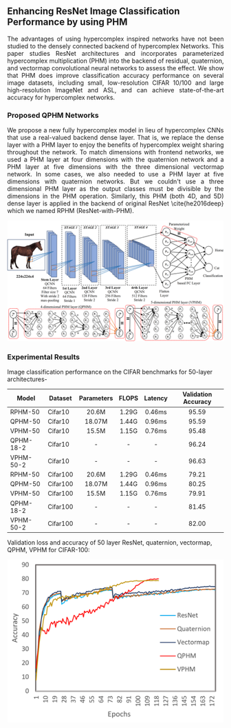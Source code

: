 ## Enhancing ResNet Image Classification Performance by using PHM
<p align="justify">The advantages of using hypercomplex inspired networks have not been studied to the densely connected backend of hypercomplex Networks. This paper studies ResNet architectures and 
incorporates parameterized hypercomplex multiplication (PHM) into the backend of residual, quaternion, and vectormap convolutional neural networks to assess the effect. We show that PHM does improve classification accuracy performance on several image datasets, including small, low-resolution CIFAR 10/100 and large high-resolution ImageNet and ASL, and can achieve state-of-the-art accuracy for hypercomplex networks.</p>

### Proposed QPHM Networks
<p align="justify">We propose a new fully hypercomplex model in lieu of hypercomplex CNNs that use a real-valued backend dense layer. That is, we replace the dense layer with a PHM layer to enjoy the benefits of hypercomplex weight sharing throughout the network. To match dimensions with frontend networks, we used a PHM layer at four dimensions with the quaternion network and a PHM layer at five dimensions with the three dimensional vectormap network. In some cases, we also needed to use a PHM layer at five dimensions with quaternion networks. But we couldn't use a three dimensional PHM layer as the output classes must be divisible by the dimensions in the PHM operation. Similarly, this PHM (both 4D, and 5D) dense layer is applied in the backend of original ResNet \cite{he2016deep} which we named RPHM (ResNet-with-PHM). </p>
<p align="center"> <img src="https://github.com/nazmul729/QPHM-VPHM/blob/main/figures/QARNET.PNG" width="550" title="Full Hypercomplex Network"></p>

### Experimental Results
Image classification performance on the CIFAR benchmarks for 50-layer architectures-

| Model    | Dataset  | Parameters | FLOPS |  Latency | Validation Accuracy |
| -------- | -------- | :---------:|:-----:|:--------:|:-------------------:|
| RPHM-50  | Cifar10  |   20.6M    | 1.29G |  0.46ms  |      95.59          | 
| QPHM-50  | Cifar10  |   18.07M   | 1.44G |  0.96ms  |      95.59          | 
| VPHM-50  | Cifar10  |   15.5M    | 1.15G |  0.76ms  |      95.48          | 
| QPHM-18-2| Cifar10  |   -        | -     |  -       |      96.24          | 
| VPHM-50-2| Cifar10  |   -        | -     |  -       |      96.63          | 
| RPHM-50  | Cifar100 |   20.6M    | 1.29G |  0.46ms  |      79.21          | 
| QPHM-50  | Cifar100 |   18.07M   | 1.44G |  0.96ms  |      80.25          | 
| VPHM-50  | Cifar100 |   15.5M    | 1.15G |  0.76ms  |      79.91          | 
| QPHM-18-2| Cifar100 |   -        | -     |  -       |      81.45          | 
| VPHM-50-2| Cifar100 |   -        | -     |  -       |      82.00          | 

Validation loss and accuracy of 50 layer ResNet, quaternion, vectormap, QPHM, VPHM for CIFAR-100:
<p align="center"> 
  <img src="https://github.com/nazmul729/QPHM-VPHM/blob/main/figures/AccuracyCifar100ResNet50.PNG" width="550" title="Full Hypercomplex Network">
</p>
